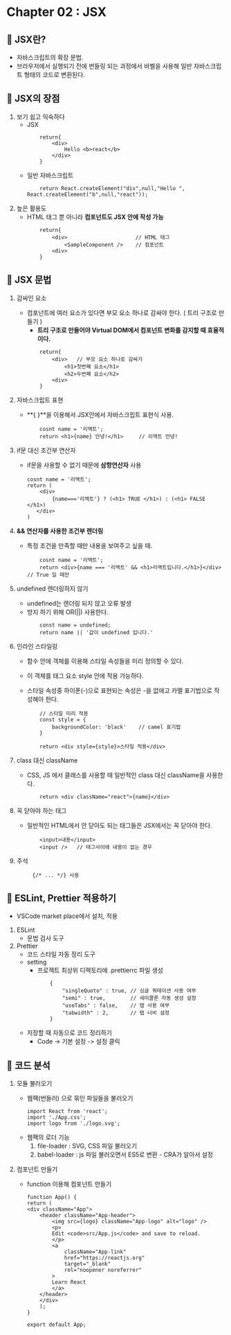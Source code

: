 # Chapter 02 : JSX

## 🎯 JSX란?

- 자바스크립트의 확장 문법.
- 브라우저에서 실행되기 전에 번들링 되는 과정에서 바벨을 사용해 일반 자바스크립트 형태의 코드로 변환된다.

## 🎯 JSX의 장점

1. 보기 쉽고 익숙하다
   - JSX
     ```
         return{
             <div>
                 Hello <b>react</b>
             </div>
         }
     ```
   - 일반 자바스크립트
     ```
         return React.createElement("div",null,"Hello ", React.createElement("b",null,"react"));
     ```
2. 높은 활용도
   - HTML 태그 뿐 아니라 **컴포넌트도 JSX 안에 작성 가능**
     ```
         return{
             <div>                      // HTML 태그
                 <SampleComponent />    // 컴포넌트
             <div>
         }
     ```

## 🎯 JSX 문법

1. 감싸인 요소
   - 컴포넌트에 여러 요소가 있다면 부모 요소 하나로 감싸야 한다. ( 트리 구조로 만들기 )
     - **트리 구조로 만들어야 Virtual DOM에서 컴포넌트 변화를 감지할 때 효율적이다.**
     ```
         return{
             <div>   // 부모 요소 하나로 감싸기
                 <h1>첫번째 요소</h1>
                 <h2>두번째 요소</h2>
             <div>
         }
     ```
2. 자바스크립트 표현
   - **{ }**을 이용해서 JSX안에서 자바스크립트 표현식 사용.
     ```
         cosnt name = '리액트';
         return <h1>{name} 안녕!</h1>     // 리액트 안녕!
     ```
3. if문 대신 조건부 연산자
   - if문을 사용할 수 없기 때문에 **삼항연산자** 사용
     ```
     cosnt name = '리액트';
     return (
         <div>
             {name==='리액트'} ? (<h1> TRUE </h1>) : (<h1> FALSE </h1>)
        </div>
     )
     ```
4. **&& 연산자를 사용한 조건부 렌더링**
   - 특정 조건을 만족할 때만 내용을 보여주고 싶을 때.
     ```
         cosnt name = '리액트';
         return <div>{name === '리액트' && <h1>리액트입니다.</h1>}</div>        // True 일 때만
     ```
5. undefined 렌더링하지 않기

   - undefined는 렌더링 되지 않고 오류 발생
   - 방지 하기 위해 OR(||) 사용한다.
     ```
         const name = undefined;
         return name || '값이 undefined 입니다.'
     ```

6. 인라인 스타일링

   - 함수 안에 객체를 이용해 스타일 속성들을 미리 정의할 수 있다.
   - 이 객체를 태그 요소 style 안에 적용 가능하다.
   - 스타일 속성중 하이푼(-)으로 표현되는 속성은 -을 없애고 카멜 표기법으로 작성해아 한다.

     ```
         // 스타일 미리 적용
         const style = {
             backgroundColor: 'black'    // camel 표기법
         }

         return <div style={style}>스타일 적용</div>
     ```

7. class 대신 className
   - CSS, JS 에서 클래스를 사용할 때 일반적인 class 대신 className을 사용한다.
     ```
         return <div className="react">{name}</div>
     ```
8. 꼭 닫아야 하는 태그
   - 일반적인 HTML에서 안 닫아도 되는 태그들은 JSX에서는 꼭 닫아야 한다.
     ```
         <input>내용</input>
         <input />   // 태그사이에 내용이 없는 경우
     ```
9. 주석
   ```
        {/* ... */} 사용
   ```

## 🎯 ESLint, Prettier 적용하기

- VSCode market place에서 설치, 적용

1. ESLint
   - 문법 검사 도구
2. Prettier
   - 코드 스타일 자동 정리 도구
   - setting
     - 프로젝트 최상위 디렉토리에 .prettierrc 파일 생성
       ```
           {
               "singleQuoto" : true, // 싱글 쿼테이션 사용 여부
               "semi" : true,        // 세미콜론 자동 생성 설정
               "useTabs" : false,    // 탭 사용 여부
               "tabwidth" : 2,       // 탭 너비 설정
           }
       ```
   - 저장할 때 자동으로 코드 정리하기
     - Code -> 기본 설정 -> 설정 클릭

## 🎯 코드 분석

1. 모듈 불러오기

   - 웹팩(번들러) 으로 묶인 파일들을 불러오기
     ```
     import React from 'react';
     import './App.css';
     import logo from './logo.svg';
     ```
   - 웹팩의 로더 기능
     1. file-loader : SVG, CSS 파일 불러오기
     2. babel-loader : js 파일 불러오면서 ES5로 변환 - CRA가 알아서 설정

2. 컴포넌트 만들기

   - function 이용해 컴포넌트 만들기

     ```
     function App() {
     return (
     <div className="App">
         <header className="App-header">
             <img src={logo} className="App-logo" alt="logo" />
             <p>
             Edit <code>src/App.js</code> and save to reload.
             </p>
             <a
                 className="App-link"
                 href="https://reactjs.org"
                 target="_blank"
                 rel="noopener noreferrer"
             >
             Learn React
             </a>
         </header>
         </div>
         );
     }

     export default App;

     ```
